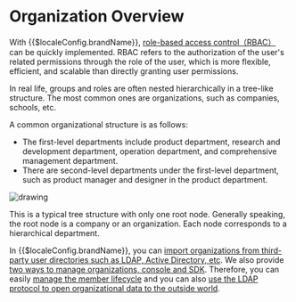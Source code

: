 # Organization Overview

<LastUpdated/>

With {{$localeConfig.brandName}}, [role-based access control（RBAC）](/guides/access-control/rbac.md) can be quickly implemented. RBAC refers to the authorization of the user's related permissions through the role of the user, which is more flexible, efficient, and scalable than directly granting user permissions. 

In real life, groups and roles are often nested hierarchically in a tree-like structure. The most common ones are organizations, such as companies, schools, etc.

A common organizational structure is as follows:

* The first-level departments include product department, research and development department, operation department, and comprehensive management department.
* There are second-level departments under the first-level department, such as product manager and designer in the product department.

<img src="~@imagesZhCn/guides/org/Lark20210302-193510.png" alt="drawing"/>


This is a typical tree structure with only one root node. Generally speaking, the root node is a company or an organization. Each node corresponds to a hierarchical department.


In {{$localeConfig.brandName}}, you can [import organizations from third-party user directories such as LDAP, Active Directory, etc](./create-or-import-org/README.md). We also provide [two ways to manage organizations, console and SDK](./manage-org/README.md). Therefore, you can easily [manage the member lifecycle](./staff-life-cycle-management/README.md) and you can also [use the LDAP protocol to open organizational data to the outside world](./ldap-user-directory/README.md).

